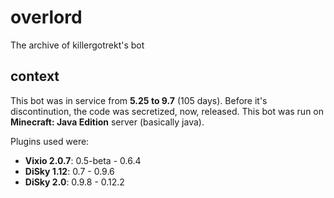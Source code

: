 # overlord
The archive of killergotrekt's bot

## context
This bot was in service from **5.25 to 9.7** (105 days). Before it's discontinution, the code was secretized, now, released. This bot was run on **Minecraft: Java Edition** server (basically java). 

Plugins used were:
- **Vixio 2.0.7**: 0.5-beta - 0.6.4
- **DiSky 1.12**: 0.7 - 0.9.6
- **DiSky 2.0**: 0.9.8 - 0.12.2
